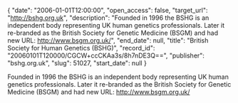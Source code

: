 {
  "date": "2006-01-01T12:00:00", 
  "open_access": false, 
  "target_url": "http://bshg.org.uk", 
  "description": "Founded in 1996 the BSHG is an independent body representing UK human genetics professionals. Later it re-branded as the British Society for Genetic Medicine (BSGM) and had new URL: http://www.bsgm.org.uk/", 
  "end_date": null, 
  "title": "British Society for Human Genetics (BSHG)", 
  "record_id": "20060101T120000/CGCW+ccCKAa3s/8h7nDE3Q==", 
  "publisher": "bshg.org.uk", 
  "slug": 51027, 
  "start_date": null
}

Founded in 1996 the BSHG is an independent body representing UK human genetics professionals. Later it re-branded as the British Society for Genetic Medicine (BSGM) and had new URL: http://www.bsgm.org.uk/